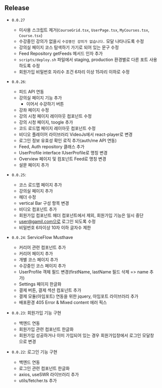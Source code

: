 ## Release
- `0.0.27`
    - 미사용 스크립트 제거(`CourseGrid.tsx`, `UserPage.tsx`, `MyCourses.tsx`, `Course.tsx`)
    - 수강중인 강의가 없을시 `수강중인 강의가 없습니다.` 모달 나타나도록 수정
    - 강의실 페이지 코스 탐색하기 가기로 되어 있는 문구 수정
    - Feed Repository getFeeds 메서드 인자 추가
    - `scripts/deploy.sh` 파일에서 staging, production 환경별로 다른 포트 사용하도록 수정
    - 회원가입 비밀번호 자리수 조건 6자리 이상 15자리 이하로 수정

- `0.0.26`:
    - 피드 API 연동
    - 강의실 페이지 기능 추가
      - 이어서 수강하기 버튼
    - 강좌 페이지 수정
    - 강의 시청 페이지 레이아웃 컴포넌트 수정
    - 강의 시청 페이지, toogle 추가
    - 코드 로드맵 페이지 레이아웃 컴포넌트 수정
    - 비디오 플레이어 라이브러리 VideoJs에서 react-player로 변경
    - 로그인 정보 유효성 확인 로직 추가(auth/me API 연동)
    - Feed, Auth repository 클래스 추가
    - UserProfile interface IUserProfile로 명칭 변경
    - Overview 페이지 및 컴포넌트 Feed로 명칭 변경
    - 설문 페이지 추가


- `0.0.25`:
    - 코스 로드맵 페이지 추가
    - 강의실 페이지 추가
    - 헤더 수정
    - vertical Bar 구성 항목 변경
    - 비디오 컴포넌트 추가
    - 회원가입 컴포넌트 헤더 컴포넌트에서 제외, 회원가입 기능은 일시 중단
    - user@gamil.com으로 로그인 되도록 수정
    - 비밀번호 6자이상 10자 이하 글자수 제한
    
- `0.0.24`: ServiceFlow Musthave
    - 커리어 관련 컴포넌트 추가
    - 커리어 페이지 추가
    - 개별 코스 페이지 추가
    - 수강중인 코스 페이지 추가
    - UserProfile 객체 필드 변경(firstName, lastName 필드 삭제 => name 추가)
    - Settings 페이지 한글화
    - 결제 버튼, 결제 섹션 컴포넌트 추가
    - 결제 모듈(아임포트) 연동을 위한 jquery, 아임포트 라이브러리 추가
    - 배포환경 405 Error & Mixed content 에러 픽스

- `0.0.23`: 회원가입 기능 구현
    - 백엔드 연동
    - 회원가입 관련 컴포넌트 한글화
    - 회원가입 성공하거나 이미 가입되어 있는 경우 회원가입창에서 로그인 모달창으로 변경

- `0.0.22`: 로그인 기능 구현
    - 백엔드 연동
    - 로그인 관련 컴포넌트 한글화
    - axios, useSWR 라이브러리 추가
    - utils/fetcher.ts 추가